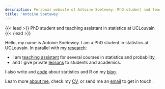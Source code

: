 ```yaml
---
description: Personal website of Antoine Soetewey. PhD student and teaching assistant in statistics at UCLouvain
title: 'Antoine Soetewey'
---
```


{{< lead >}}
PhD student and teaching assistant in statistics at UCLouvain
{{< /lead >}}

Hello, my name is Antoine Soetewey. I am a PhD student in statistics at UCLouvain. In parallel with my [research](/research/):
- I am [teaching assistant](/teaching/) for several courses in statistics and probability,
- and I give private [lessons](https://easystat.be/) to students and academics.

I also write and [code](/software/) about statistics and R on my [blog](https://statsandr.com/).

Learn more [about me](/about/), check my [CV](/cv.pdf), or send me an [email](/contact/) to get in touch.
